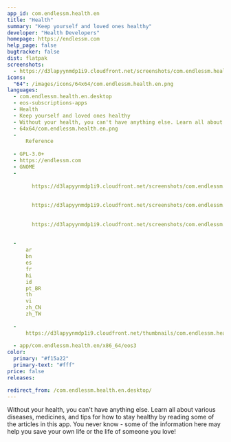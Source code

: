 ```yaml
---
app_id: com.endlessm.health.en
title: "Health"
summary: "Keep yourself and loved ones healthy"
developer: "Health Developers"
homepage: https://endlessm.com
help_page: false
bugtracker: false
dist: flatpak
screenshots:
  - https://d3lapyynmdp1i9.cloudfront.net/screenshots/com.endlessm.health.en/C/com.endlessm.health.en-screenshot1.jpg
icons:
  "64": /images/icons/64x64/com.endlessm.health.en.png
languages:
  - com.endlessm.health.en.desktop
  - eos-subscriptions-apps
  - Health
  - Keep yourself and loved ones healthy
  - Without your health, you can't have anything else. Learn all about various diseases, medicines, and tips for how to stay healthy by reading some of the articles in this app. You never know - some of the information here may help you save your own life or the life of someone you love!
  - 64x64/com.endlessm.health.en.png
  - 
      Reference
    
  - GPL-3.0+
  - https://endlessm.com
  - GNOME
  - 
      
        https://d3lapyynmdp1i9.cloudfront.net/screenshots/com.endlessm.health.en/C/com.endlessm.health.en-screenshot1.jpg
      
      
        https://d3lapyynmdp1i9.cloudfront.net/screenshots/com.endlessm.health.en/C/com.endlessm.health.en-screenshot2.jpg
      
      
        https://d3lapyynmdp1i9.cloudfront.net/screenshots/com.endlessm.health.en/C/com.endlessm.health.en-screenshot3.jpg
      
    
  - 
      ar
      bn
      es
      fr
      hi
      id
      pt_BR
      th
      vi
      zh_CN
      zh_TW
    
  - 
      https://d3lapyynmdp1i9.cloudfront.net/thumbnails/com.endlessm.health.en/com.endlessm.health.en-thumb.jpg
    
  - app/com.endlessm.health.en/x86_64/eos3
color:
  primary: "#f15a22"
  primary-text: "#fff"
price: false
releases:

redirect_from: /com.endlessm.health.en.desktop/
---
```


<p>Without your health, you can't have anything else. Learn all about various diseases, medicines, and tips for how to stay healthy by reading some of the articles in this app. You never know - some of the information here may help you save your own life or the life of someone you love!</p>